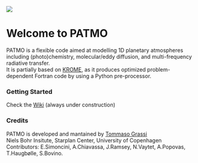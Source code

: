 ![](https://bytebucket.org/tgrassi/planatmo/raw/bf879231524ee15ec7f8205fee61af593133a8ca/icon_small.png?token=d5bb9ae2a8489f7f4b2e71a1bb9e75b8ba0bb12d)

# Welcome to PATMO

PATMO is a flexible code aimed at modelling 1D planetary atmospheres including (photo)chemistry, molecular/eddy diffusion, and multi-frequency radiative transfer.  
It is partially based on [KROME](http://www.kromepackage.org/), as it produces optimized problem-dependent Fortran code by using a Python pre-processor.

### Getting Started 

Check the [Wiki](https://bitbucket.org/tgrassi/planatmo/wiki/Home) (always under construction)

### Credits  
PATMO is developed and mantained by [Tommaso Grassi](http://starplan.dk/users/tommaso)  
Niels Bohr Insitute, Starplan Center, University of Copenhagen   
Contributors: E.Simoncini, A.Chiavassa, J.Ramsey, N.Vaytet, A.Popovas, T.Haugbølle, S.Bovino.